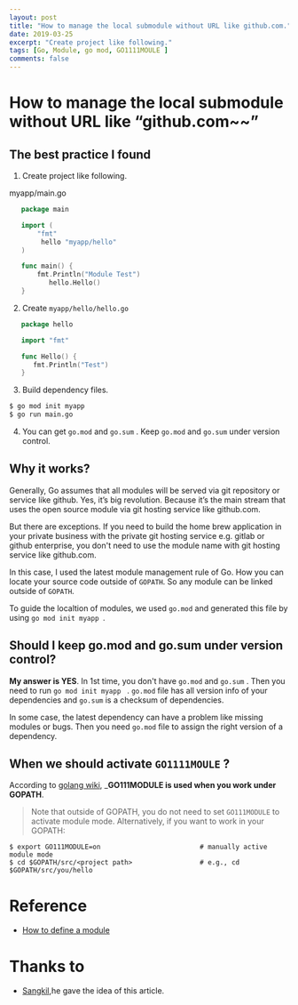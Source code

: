 ```yaml
---
layout: post
title: "How to manage the local submodule without URL like github.com."
date: 2019-03-25
excerpt: "Create project like following."
tags: [Go, Module, go mod, GO1111MOULE ]
comments: false
---
```


How to manage the local submodule without URL like “github.com~~” 
=========

The best practice I found
------

1. Create project like following.

myapp/main.go
``` go
   package main

   import (
       "fmt"
        hello "myapp/hello"
   )

   func main() {
       fmt.Println("Module Test")
          hello.Hello()
   }
```

2. Create ```myapp/hello/hello.go```

``` go
   package hello

   import "fmt"

   func Hello() {
      fmt.Println("Test")
   }
```

3. Build dependency files. 

``` bash
$ go mod init myapp
$ go run main.go
```

4. You can get ```go.mod``` and ```go.sum``` . Keep ```go.mod``` and ```go.sum``` under version control.


Why it works?
------

Generally, Go assumes that all modules will be served via git repository or service like github. Yes, it’s big revolution. Because it’s the main stream that uses the open source module via git hosting service like github.com.

But there are exceptions. If you need to build the home brew application in your private business with the private git hosting service e.g. gitlab or github enterprise, you don't need to use the module name with git hosting service like github.com.

In this case, I used the latest module management rule of Go. How you can locate your source code outside of ```GOPATH```. So any module can be linked outside of ```GOPATH```.

To guide the localtion of modules, we used ```go.mod``` and generated this file by using ```go mod init myapp ```. 


## Should I keep go.mod and go.sum under version control? 

**My answer is YES**. In 1st time, you don't have ```go.mod``` and ```go.sum``` . Then you need to run ```go mod init myapp ``` . ```go.mod``` file has all version info of your dependencies and `go.sum` is a checksum of dependencies. 

In some case, the latest dependency can have a problem like missing modules or bugs.  Then you need ```go.mod``` file to assign the right version of a dependency. 



When we should activate `GO1111MOULE` ?
------

According to  [golang wiki](https://github.com/golang/go/wiki/Modules), ___GO111MODULE is used when you work under GOPATH__.  

> Note that outside of GOPATH, you do not need to set `GO111MODULE` to activate module mode. Alternatively, if you want to work in your GOPATH:

```
$ export GO111MODULE=on                         # manually active module mode
$ cd $GOPATH/src/<project path>                 # e.g., cd $GOPATH/src/you/hello
```

# Reference

- [How to define a module](https://github.com/golang/go/wiki/Modules#how-to-use-modules)

# Thanks to
* [Sangkil](https://www.linkedin.com/in/상길-박-b6ab145a/),he gave the idea of this article. 
